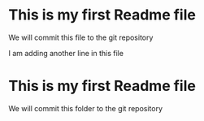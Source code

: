 # This is my first Readme file
We will commit this file to the git repository

I am adding another line in this file

# This is my first Readme file
We will commit this folder to the git repository

